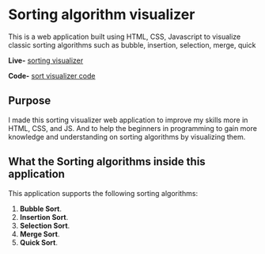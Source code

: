 # Sorting algorithm visualizer

This is a web application built using HTML, CSS, Javascript to visualize classic sorting algorithms such as bubble, insertion, selection, merge, quick 

**Live-** [sorting visualizer](https://dharshakch97.github.io/sort-visualizer/) 

**Code-** [sort visualizer code](https://github.com/dharshakch97/sort-visualizer)

## Purpose

I made this sorting visualizer web application to improve my skills more in
HTML, CSS, and JS. And to help the beginners in programming to gain more knowledge and understanding on sorting algorithms by visualizing them.

## What the Sorting algorithms inside this application

This application supports the following sorting algorithms:

1. **Bubble Sort**.
2. **Insertion Sort**.
3. **Selection Sort**.
4. **Merge Sort**.
5. **Quick Sort**.
